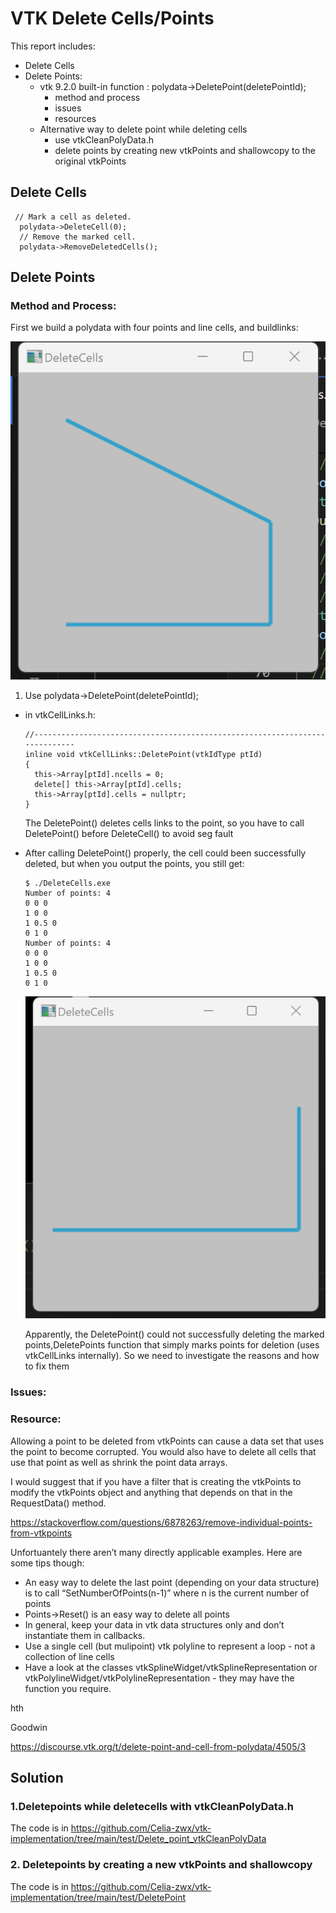# VTK Delete Cells/Points

This report includes:

- Delete Cells
- Delete Points:
  - vtk 9.2.0 built-in function : polydata->DeletePoint(deletePointId);
    - method and process
    - issues
    - resources
  - Alternative way to delete point while deleting cells
    -  use vtkCleanPolyData.h
    -  delete points by creating new vtkPoints and shallowcopy to the original vtkPoints

## Delete Cells

```
 // Mark a cell as deleted.
  polydata->DeleteCell(0);
  // Remove the marked cell.
  polydata->RemoveDeletedCells();
```



## Delete Points

### Method and Process:

First we build a polydata with four points and line cells, and buildlinks:

![image-20240522211029041](./vtk_delete_cells_points.assets/image-20240522211029041.png)

1. Use  polydata->DeletePoint(deletePointId);

- in vtkCellLinks.h:

  ```
  //----------------------------------------------------------------------------
  inline void vtkCellLinks::DeletePoint(vtkIdType ptId)
  {
    this->Array[ptId].ncells = 0;
    delete[] this->Array[ptId].cells;
    this->Array[ptId].cells = nullptr;
  }
  
  ```

  The DeletePoint() deletes cells links to the point, so you have to call DeletePoint() before DeleteCell() to avoid seg fault

- After calling DeletePoint() properly, the cell could been successfully deleted, but when you output the points, you still get:

  ```
  $ ./DeleteCells.exe
  Number of points: 4
  0 0 0
  1 0 0
  1 0.5 0
  0 1 0
  Number of points: 4
  0 0 0
  1 0 0
  1 0.5 0
  0 1 0
  ```

  ![image-20240522210016063](./vtk_delete_cells_points.assets/image-20240522210016063.png)
  
  Apparently, the DeletePoint() could not successfully deleting the marked points,DeletePoints function that simply marks points for deletion (uses vtkCellLinks internally). So we need to investigate the reasons and how to fix them

### Issues:

### Resource:

Allowing a point to be deleted from vtkPoints can cause a data set that uses the point to become corrupted. You would also have to delete all cells that use that point as well as shrink the point data arrays.

I would suggest that if you have a filter that is creating the vtkPoints to modify the vtkPoints object and anything that depends on that in the RequestData() method.

https://stackoverflow.com/questions/6878263/remove-individual-points-from-vtkpoints

Unfortuantely there aren’t many directly applicable examples. Here are some tips though:

- An easy way to delete the last point (depending on your data structure) is to call “SetNumberOfPoints(n-1)” where n is the current number of points
- Points->Reset() is an easy way to delete all points
- In general, keep your data in vtk data structures only and don’t instantiate them in callbacks.
- Use a single cell (but mulipoint) vtk polyline to represent a loop - not a collection of line cells
- Have a look at the classes vtkSplineWidget/vtkSplineRepresentation or vtkPolylineWidget/vtkPolylineRepresentation - they may have the function you require.

hth

Goodwin

https://discourse.vtk.org/t/delete-point-and-cell-from-polydata/4505/3



## Solution

### 1.Deletepoints while deletecells with vtkCleanPolyData.h

The code is in https://github.com/Celia-zwx/vtk-implementation/tree/main/test/Delete_point_vtkCleanPolyData

### 2. Deletepoints by creating a new vtkPoints and shallowcopy

The code is in https://github.com/Celia-zwx/vtk-implementation/tree/main/test/DeletePoint
